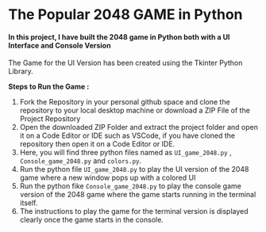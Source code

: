 # The Popular 2048 GAME in Python

#### In this project, I have built the 2048 game in Python both with a UI Interface and Console Version

The Game for the UI Version has been created using the Tkinter Python Library.

**Steps to Run the Game :**
1. Fork the Repository in your personal github space and clone the repository to your local desktop machine or download a ZIP File of the Project Repository
2. Open the downloaded ZIP Folder and extract the project folder and open it on a Code Editor or IDE such as VSCode, if you have cloned the repository then open it on a Code Editor or IDE.
3. Here, you will find three python files named as `UI_game_2048.py` , `Console_game_2048.py` and `colors.py`.
4. Run the python file `UI_game_2048.py` to play the UI version of the 2048 game where a new window pops up with a colored UI
5. Run the python fike `Console_game_2048.py` to play the console game version of the 2048 game where the game starts running in the terminal itself.
6. The instructions to play the game for the terminal version is displayed clearly once the game starts in the console.

